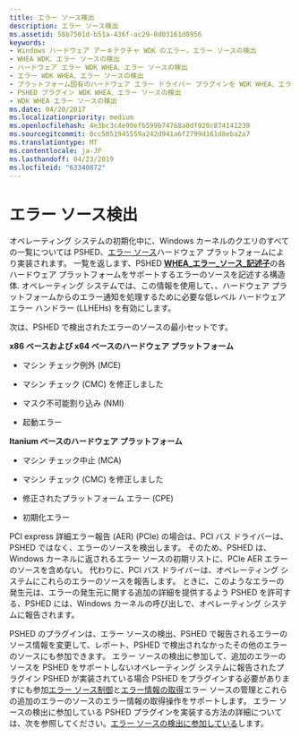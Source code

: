 ```yaml
---
title: エラー ソース検出
description: エラー ソース検出
ms.assetid: 58b7501d-b51a-436f-ac29-8d03161d0956
keywords:
- Windows ハードウェア アーキテクチャ WDK のエラー、エラー ソースの検出
- WHEA WDK、エラー ソースの検出
- ハードウェア エラー WDK WHEA、エラー ソースの検出
- エラー WDK WHEA、エラー ソースの検出
- プラットフォーム固有のハードウェア エラー ドライバー プラグインを WDK WHEA、エラー ソースの検出
- PSHED プラグイン WDK WHEA、エラー ソースの検出
- WDK WHEA エラー ソースの検出
ms.date: 04/20/2017
ms.localizationpriority: medium
ms.openlocfilehash: 4e3bc3c4e90efb599b74768a0df920c874141239
ms.sourcegitcommit: 0cc5051945559a242d941a6f2799d161d8eba2a7
ms.translationtype: MT
ms.contentlocale: ja-JP
ms.lasthandoff: 04/23/2019
ms.locfileid: "63340872"
---
```

# <a name="error-source-discovery"></a>エラー ソース検出


オペレーティング システムの初期化中に、Windows カーネルのクエリのすべての一覧については PSHED、[エラー ソース](hardware-errors-and-error-sources.md)ハードウェア プラットフォームにより実装されます。 一覧を返します、PSHED [ **WHEA\_エラー\_ソース\_記述子**](https://msdn.microsoft.com/library/windows/hardware/ff560505)の各ハードウェア プラットフォームをサポートするエラーのソースを記述する構造体. オペレーティング システムでは、この情報を使用して、、ハードウェア プラットフォームからのエラー通知を処理するために必要な低レベル ハードウェア エラー ハンドラー (LLHEHs) を有効にします。

次は、PSHED で検出されたエラーのソースの最小セットです。

<a href="" id="x86-based-and-x64-based-hardware-platforms"></a>**x86 ベースおよび x64 ベースのハードウェア プラットフォーム**  
-   マシン チェック例外 (MCE)

-   マシン チェック (CMC) を修正しました

-   マスク不可能割り込み (NMI)

-   起動エラー

<a href="" id="itanium-based-hardware-platforms"></a>**Itanium ベースのハードウェア プラットフォーム**  
-   マシン チェック中止 (MCA)

-   マシン チェック (CMC) を修正しました

-   修正されたプラットフォーム エラー (CPE)

-   初期化エラー

PCI express 詳細エラー報告 (AER) (PCIe) の場合は、PCI バス ドライバーは、PSHED ではなく、エラーのソースを検出します。 そのため、PSHED は、Windows カーネルに返されるエラー ソースの初期リストに、PCIe AER エラーのソースを含めない。 代わりに、PCI バス ドライバーは、オペレーティング システムにこれらのエラーのソースを報告します。 ときに、このようなエラーの発生元は、エラーの発生元に関する追加の詳細を提供するよう PSHED を許可する、PSHED には、Windows カーネルの呼び出しで、オペレーティング システムに報告されます。

PSHED のプラグインは、エラー ソースの検出、PSHED で報告されるエラーのソース情報を変更して、レポート、PSHED で検出されなかったその他のエラーのソースにも参加できます。 エラー ソースの検出に参加して、追加のエラーのソースを PSHED をサポートしないオペレーティング システムに報告されたプラグイン PSHED が実装されている場合 PSHED をプラグインする必要がありますにも参加[エラー ソース制御](error-source-control.md)と[エラー情報の取得](error-information-retrieval.md)エラー ソースの管理とこれらの追加のエラーのソースのエラー情報の取得操作をサポートします。 エラー ソースの検出に参加している PSHED プラグインを実装する方法の詳細については、次を参照してください。[エラー ソースの検出に参加している](participating-in-error-source-discovery.md)します。

 

 





